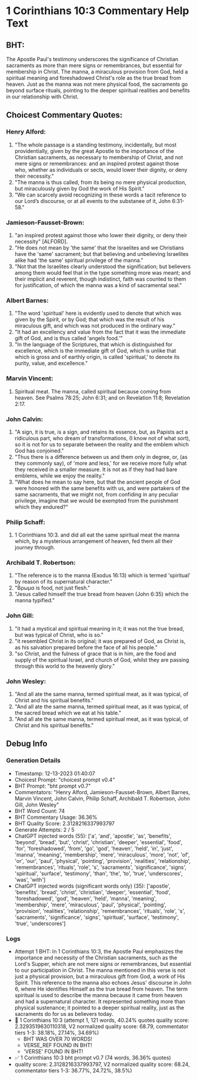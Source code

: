# 1 Corinthians 10:3 Commentary Help Text

## BHT:
The Apostle Paul's testimony underscores the significance of Christian sacraments as more than mere signs or remembrances, but essential for membership in Christ. The manna, a miraculous provision from God, held a spiritual meaning and foreshadowed Christ's role as the true bread from heaven. Just as the manna was not mere physical food, the sacraments go beyond surface rituals, pointing to the deeper spiritual realities and benefits in our relationship with Christ.

## Choicest Commentary Quotes:
### Henry Alford:
1. "The whole passage is a standing testimony, incidentally, but most providentially, given by the great Apostle to the importance of the Christian sacraments, as necessary to membership of Christ, and not mere signs or remembrances: and an inspired protest against those who, whether as individuals or sects, would lower their dignity, or deny their necessity."
2. "The manna is thus called, from its being no mere physical production, but miraculously given by God the work of His Spirit."
3. "We can scarcely avoid recognizing in these words a tacit reference to our Lord’s discourse, or at all events to the substanee of it, John 6:31-58."

### Jamieson-Fausset-Brown:
1. "an inspired protest against those who lower their dignity, or deny their necessity" [ALFORD].
2. "He does not mean by 'the same' that the Israelites and we Christians have the 'same' sacrament; but that believing and unbelieving Israelites alike had 'the same' spiritual privilege of the manna."
3. "Not that the Israelites clearly understood the signification; but believers among them would feel that in the type something more was meant; and their implicit and reverent, though indistinct, faith was counted to them for justification, of which the manna was a kind of sacramental seal."

### Albert Barnes:
1. "The word 'spiritual' here is evidently used to denote that which was given by the Spirit, or by God; that which was the result of his miraculous gift, and which was not produced in the ordinary way."
2. "It had an excellency and value from the fact that it was the immediate gift of God, and is thus called 'angels food.'"
3. "In the language of the Scriptures, that which is distinguished for excellence, which is the immediate gift of God, which is unlike that which is gross and of earthly origin, is called 'spiritual,' to denote its purity, value, and excellence."

### Marvin Vincent:
1. Spiritual meat. The manna, called spiritual because coming from heaven. See Psalms 78:25; John 6:31; and on Revelation 11:8; Revelation 2:17.


### John Calvin:
1. "A sign, it is true, is a sign, and retains its essence, but, as Papists act a ridiculous part, who dream of transformations, (I know not of what sort), so it is not for us to separate between the reality and the emblem which God has conjoined."
2. "Thus there is a difference between us and them only in degree, or, (as they commonly say), of 'more and less,' for we receive more fully what they received in a smaller measure. It is not as if they had had bare emblems, while we enjoy the reality."
3. "What does he mean to say here, but that the ancient people of God were honored with the same benefits with us, and were partakers of the same sacraments, that we might not, from confiding in any peculiar privilege, imagine that we would be exempted from the punishment which they endured?"

### Philip Schaff:
1. 1 Corinthians 10:3. and did all eat the same spiritual meat the manna which, by a mysterious arrangement of heaven, fed them all their journey through.
	
 


### Archibald T. Robertson:
1. "The reference is to the manna (Exodus 16:13) which is termed 'spiritual' by reason of its supernatural character."
2. "Βρωμα is food, not just flesh."
3. "Jesus called himself the true bread from heaven (John 6:35) which the manna typified."

### John Gill:
1. "it had a mystical and spiritual meaning in it; it was not the true bread, but was typical of Christ, who is so."
2. "it resembled Christ in its original; it was prepared of God, as Christ is, as his salvation prepared before the face of all his people."
3. "so Christ, and the fulness of grace that is in him, are the food and supply of the spiritual Israel, and church of God, whilst they are passing through this world to the heavenly glory."

### John Wesley:
1. "And all ate the same manna, termed spiritual meat, as it was typical, of Christ and his spiritual benefits."
2. "And all ate the same manna, termed spiritual meat, as it was typical, of the sacred bread which we eat at his table."
3. "And all ate the same manna, termed spiritual meat, as it was typical, of Christ and his spiritual benefits."


## Debug Info
### Generation Details
- Timestamp: 12-13-2023 01:40:07
- Choicest Prompt: "choicest prompt v0.4"
- BHT Prompt: "bht prompt v0.7"
- Commentators: "Henry Alford, Jamieson-Fausset-Brown, Albert Barnes, Marvin Vincent, John Calvin, Philip Schaff, Archibald T. Robertson, John Gill, John Wesley"
- BHT Word Count: 74
- BHT Commentary Usage: 36.36%
- BHT Quality Score: 2.3128216337993797
- Generate Attempts: 2 / 5
- ChatGPT injected words (55):
	['a', 'and', 'apostle', 'as', 'benefits', 'beyond', 'bread', 'but', 'christ', 'christian', 'deeper', 'essential', 'food', 'for', 'foreshadowed', 'from', 'go', 'god', 'heaven', 'held', 'in', 'just', 'manna', 'meaning', 'membership', 'mere', 'miraculous', 'more', 'not', 'of', 'or', 'our', 'paul', 'physical', 'pointing', 'provision', 'realities', 'relationship', 'remembrances', 'rituals', 'role', 's', 'sacraments', 'significance', 'signs', 'spiritual', 'surface', 'testimony', 'than', 'the', 'to', 'true', 'underscores', 'was', 'with']
- ChatGPT injected words (significant words only) (35):
	['apostle', 'benefits', 'bread', 'christ', 'christian', 'deeper', 'essential', 'food', 'foreshadowed', 'god', 'heaven', 'held', 'manna', 'meaning', 'membership', 'mere', 'miraculous', 'paul', 'physical', 'pointing', 'provision', 'realities', 'relationship', 'remembrances', 'rituals', 'role', 's', 'sacraments', 'significance', 'signs', 'spiritual', 'surface', 'testimony', 'true', 'underscores']

### Logs
- Attempt 1 BHT: In 1 Corinthians 10:3, the Apostle Paul emphasizes the importance and necessity of the Christian sacraments, such as the Lord's Supper, which are not mere signs or remembrances, but essential to our participation in Christ. The manna mentioned in this verse is not just a physical provision, but a miraculous gift from God, a work of His Spirit. This reference to the manna also echoes Jesus' discourse in John 6, where He identifies Himself as the true bread from heaven. The term spiritual is used to describe the manna because it came from heaven and had a supernatural character. It represented something more than physical sustenance; it pointed to a deeper spiritual reality, just as the sacraments do for us as believers today.
- 🔄 1 Corinthians 10:3 (attempt 1, 121 words, 40.24% quotes quality score: 2.3293519630110318, V2 normalized quality score: 68.79, commentator tiers 1-3: 38.18%, 27.14%, 34.69%) 
	- BHT WAS OVER 70 WORDS! 
	- VERSE_REF FOUND IN BHT! 
	- 'VERSE' FOUND IN BHT!
- ✅ 1 Corinthians 10:3 bht prompt v0.7 (74 words, 36.36% quotes)
- quality score: 2.3128216337993797, V2 normalized quality score: 68.24, commentator tiers 1-3: 36.77%, 24.72%, 38.5%)